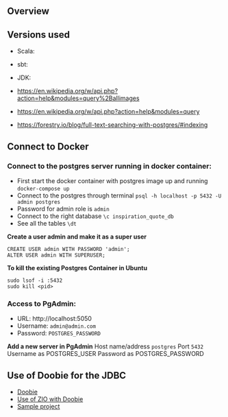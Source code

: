 ## Overview

## Versions used
- Scala:
- sbt:
- JDK: 


- https://en.wikipedia.org/w/api.php?action=help&modules=query%2Ballimages
- https://en.wikipedia.org/w/api.php?action=help&modules=query
- https://forestry.io/blog/full-text-searching-with-postgres/#indexing

## Connect to Docker
### Connect to the postgres server running in docker container:
- First start the docker container with postgres image up and running `docker-compose up`
- Connect to the postgres through terminal `psql -h localhost -p 5432 -U admin postgres`
- Password for admin role is `admin`
- Connect to the right database `\c inspiration_quote_db`
- See all the tables `\dt`

**Create a user admin and make it as a super user**
```
CREATE USER admin WITH PASSWORD 'admin';
ALTER USER admin WITH SUPERUSER;
```

**To kill the existing Postgres Container in Ubuntu**
```
sudo lsof -i :5432
sudo kill <pid>
```
### Access to PgAdmin:
- URL: http://localhost:5050
- Username: `admin@admin.com`
- Password: `POSTGRES_PASSWORD`

**Add a new server in PgAdmin**
Host name/address `postgres`
Port `5432`
Username as POSTGRES_USER
Password as POSTGRES_PASSWORD

## Use of Doobie for the JDBC
- [Doobie](https://tpolecat.github.io/doobie/)
- [Use of ZIO with Doobie](https://zio.dev/guides/interop/with-cats-effect/#using-zio-with-doobie)
- [Sample project](https://github.com/wi101/zio-examples/blob/master/src/main/scala/com/zio/examples/http4s_doobie/persistence/UserPersistenceService.scala)